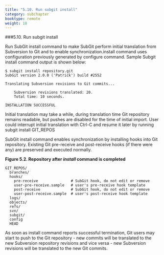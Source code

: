 ```yaml
---
title: "5.10. Run subgit install"
category: subchapter
booktype: remote
weight: 18
---
```

###5.10. Run subgit install

Run SubGit install command to make SubGit perform initial translation from Subversion to Git and to enable synchronization.install command uses configuration previously generated by configure command. Sample Subgit install command output is shown below:

    $ subgit install repository.git
    SubGit version 2.0.0 ('Patrick') build #2552

    Translating Subversion revisions to Git commits...

        Subversion revisions translated: 20.
        Total time: 10 seconds.

    INSTALLATION SUCCESSFUL

Initial translation may take a while, during translation time Git repository remains readable, but pushes are disabled for the time of initial import. User could interrupt initial translation with Ctrl-C and resume it later by running subgit install GIT\_REPOS

SubGit install command enables synchronization by installing hooks into Git repository. Existing Git pre-receive and post-receive hooks (if there were any) are preserved and executed normally.

**Figure 5.2. Repository after *install* command is completed**

    GIT_REPOS/
      branches/
      hooks/
        pre-receive               # SubGit hook, do not edit or remove
        user-pre-receive.sample   # user's pre-receive hook template
        post-receive              # SubGit hook, do not edit or remove
        user-post-receive.sample  # user's post-receive hook template
      logs/
      objects/
      refs/
      svn/
      subgit/
      config
      HEAD

As soon as install command reports successful termination, Git users may start to push to the Git repository - new commits will be translated to the new Subversion repository revisions and vice versa - new Subversion revisions will be translated to the new Git commits.

[](#up)